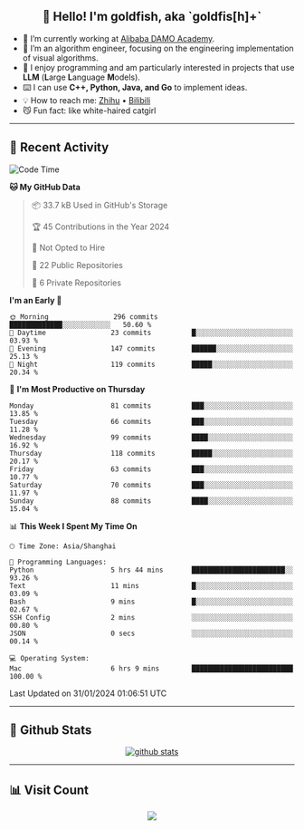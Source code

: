 
<h2 align="center">👋 Hello! I'm goldfish, aka `goldfis[h]+`</h2>

- 📍 I’m currently working at [Alibaba DAMO Academy](https://damo.alibaba.com/).  
- 🌱 I’m an algorithm engineer, focusing on the engineering implementation of visual algorithms.  
- 💬 I enjoy programming and am particularly interested in projects that use **LLM** (**L**arge **L**anguage **M**odels).   
- ⌨️ I can use **C++, Python, Java, and Go** to implement ideas.  
- 💡 How to reach me: [Zhihu](https://www.zhihu.com/people/goldfishh) • [Bilibili](https://space.bilibili.com/11349246)  
- 😼 Fun fact: like white-haired catgirl  

-------

## 🔧 Recent Activity

<!--START_SECTION:waka-->
![Code Time](http://img.shields.io/badge/Code%20Time-77%20hrs%2026%20mins-blue)

**🐱 My GitHub Data** 

> 📦 33.7 kB Used in GitHub's Storage 
 > 
> 🏆 45 Contributions in the Year 2024
 > 
> 🚫 Not Opted to Hire
 > 
> 📜 22 Public Repositories 
 > 
> 🔑 6 Private Repositories 
 > 
**I'm an Early 🐤** 

```text
🌞 Morning                296 commits         █████████████░░░░░░░░░░░░   50.60 % 
🌆 Daytime                23 commits          █░░░░░░░░░░░░░░░░░░░░░░░░   03.93 % 
🌃 Evening                147 commits         ██████░░░░░░░░░░░░░░░░░░░   25.13 % 
🌙 Night                  119 commits         █████░░░░░░░░░░░░░░░░░░░░   20.34 % 
```
📅 **I'm Most Productive on Thursday** 

```text
Monday                   81 commits          ███░░░░░░░░░░░░░░░░░░░░░░   13.85 % 
Tuesday                  66 commits          ███░░░░░░░░░░░░░░░░░░░░░░   11.28 % 
Wednesday                99 commits          ████░░░░░░░░░░░░░░░░░░░░░   16.92 % 
Thursday                 118 commits         █████░░░░░░░░░░░░░░░░░░░░   20.17 % 
Friday                   63 commits          ███░░░░░░░░░░░░░░░░░░░░░░   10.77 % 
Saturday                 70 commits          ███░░░░░░░░░░░░░░░░░░░░░░   11.97 % 
Sunday                   88 commits          ████░░░░░░░░░░░░░░░░░░░░░   15.04 % 
```


📊 **This Week I Spent My Time On** 

```text
🕑︎ Time Zone: Asia/Shanghai

💬 Programming Languages: 
Python                   5 hrs 44 mins       ███████████████████████░░   93.26 % 
Text                     11 mins             █░░░░░░░░░░░░░░░░░░░░░░░░   03.09 % 
Bash                     9 mins              █░░░░░░░░░░░░░░░░░░░░░░░░   02.67 % 
SSH Config               2 mins              ░░░░░░░░░░░░░░░░░░░░░░░░░   00.80 % 
JSON                     0 secs              ░░░░░░░░░░░░░░░░░░░░░░░░░   00.14 % 

💻 Operating System: 
Mac                      6 hrs 9 mins        █████████████████████████   100.00 % 
```


 Last Updated on 31/01/2024 01:06:51 UTC
<!--END_SECTION:waka-->

-------

## 📆 Github Stats

<p align="center">
    <a href="https://github.com/anuraghazra/github-readme-stats">
      <img src="https://github-readme-stats.vercel.app/api?username=goldfishh&show_icons=true&theme=dracula" alt="github stats" />
    </a>
</p>

-------

## 📊 Visit Count

<p align="center">
  <a href="https://count.getloli.com/"><img src="https://count.getloli.com/get/@:goldfishh?theme=rule34"></a>
</p>
